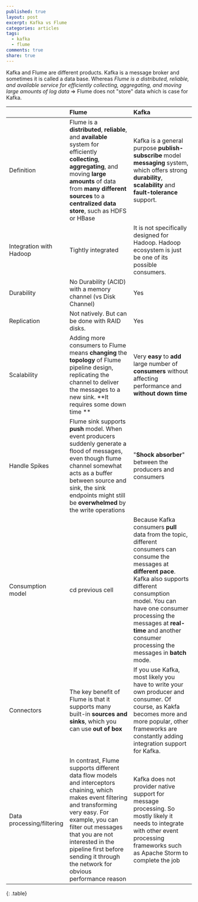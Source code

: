 ```yaml
---
published: true
layout: post
excerpt: Kafka vs Flume
categories: articles
tags:
  - kafka
  - flume
comments: true
share: true
---
```

Kafka  and Flume are different products. Kafka is a message broker and sometimes it is called a data base. Whereas _Flume is a distributed, reliable, and available service for efficiently collecting, aggregating, and moving large amounts of log data_ => Flume does not "store" data which is case for Kafka.

|  | Flume | Kafka |
|--------|:-------|:--------|
| Definition   | Flume is a **distributed**, **reliable**, and **available** system for efficiently **collecting**, **aggregating**, and moving **large amounts** of data from **many different sources** to a **centralized data store**, such as HDFS or HBase   | Kafka is a general purpose **publish-subscribe** model **messaging** system, which offers strong **durability**, **scalability** and **fault-tolerance** support.   |
| Integration with Hadoop   | Tightly integrated   | It is not specifically designed for Hadoop. Hadoop ecosystem is just be one of its possible consumers.   |
| Durability   | No Durability (ACID) with a memory channel (vs Disk Channel)   | Yes   |
| Replication   | Not natively. But can be done with RAID disks. | Yes   |
| Scalability   | Adding more consumers to Flume means **changing** the **topology** of Flume pipeline design, replicating the channel to deliver the messages to a new sink. **It requires some down time **   | Very **easy** to **add** large number of **consumers** without affecting performance and **without down time**   |
| Handle Spikes   | Flume sink supports **push** model. When event producers suddenly generate a flood of messages, even though flume channel somewhat acts as a buffer between source and sink, the sink endpoints might still be **overwhelmed** by the write operations   | "**Shock absorber**" between the producers and consumers   |
| Consumption model   | cd previous cell   | Because Kafka consumers **pull** data from the topic, different consumers can consume the messages at **different pace**. Kafka also supports different consumption model. You can have one consumer processing the messages at **real-time** and another consumer processing the messages in **batch** mode.   |
| Connectors   | The key benefit of Flume is that it supports many built-in **sources and sinks**, which you can use **out of box**   | If you use Kafka, most likely you have to write your own producer and consumer. Of course, as Kakfa becomes more and more popular, other frameworks are constantly adding integration support for Kafka.   |
| Data processing/filtering   | In contrast, Flume supports different data flow models and interceptors chaining, which makes event filtering and transforming very easy. For example, you can filter out messages that you are not interested in the pipeline first before sending it through the network for obvious performance reason   | Kafka does not provider native support for message processing. So mostly likely it needs to integrate with other event processing frameworks such as Apache Storm to complete the job   |
{: .table}
